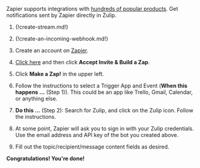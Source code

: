 Zapier supports integrations with
[hundreds of popular products](https://zapier.com/apps). Get notifications
sent by Zapier directly in Zulip.

1. {!create-stream.md!}

1. {!create-an-incoming-webhook.md!}

1. Create an account on [Zapier](https://zapier.com).

1. [Click here](https://zapier.com/developer/public-invite/8304/bb0e9784d171eb44762c1bef4fcba2df/)
   and then click **Accept Invite & Build a Zap**.

1. Click **Make a Zap!** in the upper left.

1. Follow the instructions to select a Trigger App and Event (**When this happens ...** (Step 1)).
   This could be an app like Trello, Gmail, Calendar, or anything else.

1. **Do this ...** (Step 2): Search for Zulip, and click on the Zulip icon. Follow the instructions.

1. At some point, Zapier will ask you to sign in with your Zulip
   credentials. Use the email address and API key of the bot you created above.

1. Fill out the topic/recipient/message content fields as desired.

**Congratulations! You're done!**
